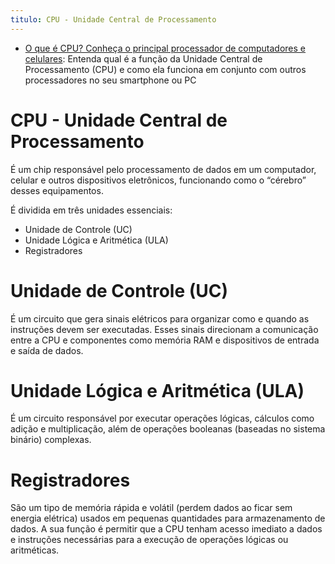 ```yaml
---
titulo: CPU - Unidade Central de Processamento
---
```

- [O que é CPU? Conheça o principal processador de computadores e celulares](https://tecnoblog.net/responde/o-que-e-cpu-unidade-central-de-processamento/): Entenda qual é a função da Unidade Central de Processamento (CPU) e como ela funciona em conjunto com outros processadores no seu smartphone ou PC

# CPU - Unidade Central de Processamento

É um chip responsável pelo processamento de dados em um computador, celular e outros dispositivos eletrônicos, funcionando como o “cérebro” desses equipamentos.

É dividida em três unidades essenciais:

- Unidade de Controle (UC)
- Unidade Lógica e Aritmética (ULA)
- Registradores

# Unidade de Controle (UC)

É um circuito que gera sinais elétricos para organizar como e quando as instruções devem ser executadas. Esses sinais direcionam a comunicação entre a CPU e componentes como memória RAM e dispositivos de entrada e saída de dados.

# Unidade Lógica e Aritmética (ULA)

É um circuito responsável por executar operações lógicas, cálculos como adição e multiplicação, além de operações booleanas (baseadas no sistema binário) complexas.

# Registradores

São um tipo de memória rápida e volátil (perdem dados ao ficar sem energia elétrica) usados em pequenas quantidades para armazenamento de dados. A sua função é permitir que a CPU tenham acesso imediato a dados e instruções necessárias para a execução de operações lógicas ou aritméticas.
